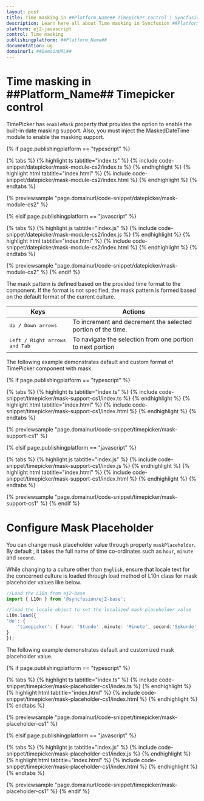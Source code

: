 ```yaml
---
layout: post
title: Time masking in ##Platform_Name## Timepicker control | Syncfusion
description: Learn here all about Time masking in Syncfusion ##Platform_Name## Timepicker control of Syncfusion Essential JS 2 and more.
platform: ej2-javascript
control: Time masking 
publishingplatform: ##Platform_Name##
documentation: ug
domainurl: ##DomainURL##
---
```


# Time masking in ##Platform_Name## Timepicker control

TimePicker has `enableMask` property that provides the option to enable the built-in date masking support. Also, you must inject the MaskedDateTime module to enable the masking support.

{% if page.publishingplatform == "typescript" %}

 {% tabs %}
{% highlight ts tabtitle="index.ts" %}
{% include code-snippet/datepicker/mask-module-cs2/index.ts %}
{% endhighlight %}
{% highlight html tabtitle="index.html" %}
{% include code-snippet/datepicker/mask-module-cs2/index.html %}
{% endhighlight %}
{% endtabs %}
        
{% previewsample "page.domainurl/code-snippet/datepicker/mask-module-cs2" %}

{% elsif page.publishingplatform == "javascript" %}

{% tabs %}
{% highlight js tabtitle="index.js" %}
{% include code-snippet/datepicker/mask-module-cs2/index.js %}
{% endhighlight %}
{% highlight html tabtitle="index.html" %}
{% include code-snippet/datepicker/mask-module-cs2/index.html %}
{% endhighlight %}
{% endtabs %}

{% previewsample "page.domainurl/code-snippet/datepicker/mask-module-cs2" %}
{% endif %}

The mask pattern is defined based on the provided time format to the component. If the format is not specified, the mask pattern is formed based on the default format of the current culture.

| **Keys** | **Actions** |
| --- | --- |
| <kbd>Up / Down arrows</kbd> | To increment and decrement the selected portion of the time. |
| <kbd>Left / Right arrows and Tab</kbd> | To navigate the selection from one portion to next portion |

The following example demonstrates default and custom format of TimePicker component with mask.

{% if page.publishingplatform == "typescript" %}

 {% tabs %}
{% highlight ts tabtitle="index.ts" %}
{% include code-snippet/timepicker/mask-support-cs1/index.ts %}
{% endhighlight %}
{% highlight html tabtitle="index.html" %}
{% include code-snippet/timepicker/mask-support-cs1/index.html %}
{% endhighlight %}
{% endtabs %}
        
{% previewsample "page.domainurl/code-snippet/timepicker/mask-support-cs1" %}

{% elsif page.publishingplatform == "javascript" %}

{% tabs %}
{% highlight js tabtitle="index.js" %}
{% include code-snippet/timepicker/mask-support-cs1/index.js %}
{% endhighlight %}
{% highlight html tabtitle="index.html" %}
{% include code-snippet/timepicker/mask-support-cs1/index.html %}
{% endhighlight %}
{% endtabs %}

{% previewsample "page.domainurl/code-snippet/timepicker/mask-support-cs1" %}
{% endif %}

# Configure Mask Placeholder

You can change mask placeholder value through property `maskPlaceholder`. By default , it takes the full name of  time co-ordinates such as `hour`, `minute` and `second`.

While changing to a culture other than `English`, ensure that locale text for the concerned culture is loaded through load method of L10n class for mask placeholder values like below.

```ts
//Load the L10n from ej2-base
import { L10n } from '@syncfusion/ej2-base';

//load the locale object to set the localized mask placeholder value
L10n.load({
'de': {
    'timepicker': { hour: 'Stunde' ,minute: 'Minute', second:'Sekunde' }
}
});

```

The following example demonstrates default and customized mask placeholder value.

{% if page.publishingplatform == "typescript" %}

 {% tabs %}
{% highlight ts tabtitle="index.ts" %}
{% include code-snippet/timepicker/mask-placeholder-cs1/index.ts %}
{% endhighlight %}
{% highlight html tabtitle="index.html" %}
{% include code-snippet/timepicker/mask-placeholder-cs1/index.html %}
{% endhighlight %}
{% endtabs %}
        
{% previewsample "page.domainurl/code-snippet/timepicker/mask-placeholder-cs1" %}

{% elsif page.publishingplatform == "javascript" %}

{% tabs %}
{% highlight js tabtitle="index.js" %}
{% include code-snippet/timepicker/mask-placeholder-cs1/index.js %}
{% endhighlight %}
{% highlight html tabtitle="index.html" %}
{% include code-snippet/timepicker/mask-placeholder-cs1/index.html %}
{% endhighlight %}
{% endtabs %}

{% previewsample "page.domainurl/code-snippet/timepicker/mask-placeholder-cs1" %}
{% endif %}
